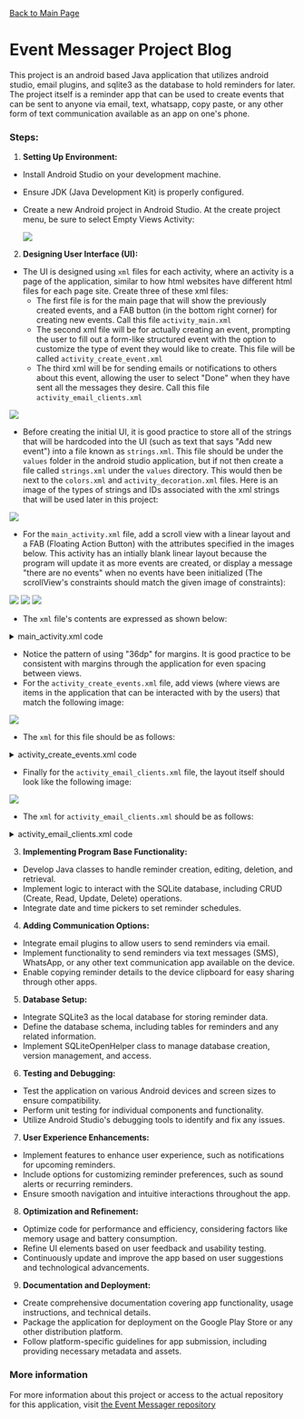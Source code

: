 [Back to Main Page](https://neatpatel.github.io)
# Event Messager Project Blog
This project is an android based Java application that utilizes android studio, email plugins, and sqlite3 as the database to hold reminders for later. The project itself is a reminder app that can be used to create events that can be sent to anyone via email, text, whatsapp, copy paste, or any other form of text communication available as an app on one's phone. 

### Steps:

1. **Setting Up Environment:**
- Install Android Studio on your development machine.
- Ensure JDK (Java Development Kit) is properly configured.
- Create a new Android project in Android Studio. At the create project menu, be sure to select Empty Views Activity:

   ![](https://github.com/NeatPatel/eventMessager/blob/main/src/images/emptyViews.png?raw=true)

2. **Designing User Interface (UI):**
- The UI is designed using `xml` files for each activity, where an activity is a page of the application, similar to how html websites have different html files for each page site. Create three of these xml files:
  - The first file is for the main page that will show the previously created events, and a FAB button (in the bottom right corner) for creating new events. Call this file `activity_main.xml`
   - The second xml file will be for actually creating an event, prompting the user to fill out a form-like structured event with the option to customize the type of event they would like to create. This file will be called `activity_create_event.xml`
   - The third xml will be for sending emails or notifications to others about this event, allowing the user to select "Done" when they have sent all the messages they desire. Call this file `activity_email_clients.xml`

![](https://github.com/NeatPatel/eventMessager/blob/main/src/images/xmlFiles.png?raw=true)

- Before creating the initial UI, it is good practice to store all of the strings that will be hardcoded into the UI (such as text that says "Add new event") into a file known as `strings.xml`. This file should be under the `values` folder in the android studio application, but if not then create a file called `strings.xml` under the `values` directory. This would then be next to the `colors.xml` and `activity_decoration.xml` files. Here is an image of the types of strings and IDs associated with the xml strings that will be used later in this project:

![](https://github.com/NeatPatel/eventMessager/blob/main/src/images/stringFile.png?raw=true)

- For the `main_activity.xml` file, add a scroll view with a linear layout and a FAB (Floating Action Button) with the attributes specified in the images below. This activity has an intially blank linear layout because the program will update it as more events are created, or display a message "there are no events" when no events have been initialized (The scrollView's constraints should match the given image of constraints):

![](https://github.com/NeatPatel/eventMessager/blob/main/src/images/constraintLayout.png?raw=true)
![](https://github.com/NeatPatel/eventMessager/blob/main/src/images/FABAttributes.png?raw=true)
![](https://github.com/NeatPatel/eventMessager/blob/main/src/images/linearLayoutMainAttributes.png?raw=true)

- The `xml` file's contents are expressed as shown below:

<details>
   <summary>main_activity.xml code</summary>
   <br>
   
   ```xml
   <?xml version="1.0" encoding="utf-8"?>
   <androidx.constraintlayout.widget.ConstraintLayout xmlns:android="http://schemas.android.com/apk/res/android"
       xmlns:app="http://schemas.android.com/apk/res-auto"
       xmlns:tools="http://schemas.android.com/tools"
       android:layout_width="match_parent"
       android:layout_height="match_parent"
       android:screenOrientation="portrait"
       tools:context=".MainActivity">
   
       <com.google.android.material.floatingactionbutton.FloatingActionButton
           android:id="@+id/floatingActionButton"
           android:layout_width="wrap_content"
           android:layout_height="109dp"
           android:layout_marginEnd="48dp"
           android:layout_marginBottom="48dp"
           android:clickable="true"
           android:contentDescription="@string/event_text"
           android:focusable="true"
           android:onClick="createEventClicked"
           app:fabCustomSize="60dp"
           app:fabSize="auto"
           app:layout_constraintBottom_toBottomOf="parent"
           app:layout_constraintEnd_toEndOf="parent"
           app:maxImageSize="50dp"
           app:shapeAppearanceOverlay="@style/fab_circle"
           app:srcCompat="@android:drawable/ic_input_add" />
   
       <ScrollView
           android:layout_width="0dp"
           android:layout_height="0dp"
           android:contentDescription="@string/first_fragment_label"
           app:layout_constraintBottom_toBottomOf="parent"
           app:layout_constraintEnd_toEndOf="parent"
           app:layout_constraintHorizontal_bias="0.0"
           app:layout_constraintStart_toStartOf="parent"
           app:layout_constraintTop_toTopOf="parent"
           app:layout_constraintVertical_bias="0.0">
   
           <LinearLayout
               android:id="@+id/card_layout"
               android:layout_width="match_parent"
               android:layout_height="wrap_content"
               android:layout_marginStart="36dp"
               android:layout_marginTop="100dp"
               android:layout_marginEnd="36dp"
               android:orientation="vertical" />
       </ScrollView>
   
   </androidx.constraintlayout.widget.ConstraintLayout>
   ```

</details>

- Notice the pattern of using "36dp" for margins. It is good practice to be consistent with margins through the application for even spacing between views.
- For the `activity_create_events.xml` file, add views (where views are items in the application that can be interacted with by the users) that match the following image:

![](https://github.com/NeatPatel/eventMessager/blob/main/src/images/createActivityLayout.png?raw=true)

- The `xml` for this file should be as follows:

<details>
   <summary>activity_create_events.xml code</summary>
   <br>

   ```xml
   <?xml version="1.0" encoding="utf-8"?>
   <androidx.constraintlayout.widget.ConstraintLayout xmlns:android="http://schemas.android.com/apk/res/android"
       xmlns:app="http://schemas.android.com/apk/res-auto"
       xmlns:tools="http://schemas.android.com/tools"
       android:layout_width="match_parent"
       android:layout_height="match_parent"
       android:screenOrientation="portrait"
       tools:context=".CreateEvent">
   
       <ScrollView
           android:layout_width="match_parent"
           android:layout_height="match_parent"
           app:layout_constraintStart_toStartOf="parent"
           app:layout_constraintTop_toTopOf="parent">
   
           <LinearLayout
               android:layout_width="match_parent"
               android:layout_height="wrap_content"
               android:orientation="vertical"
               android:visibility="visible"
               tools:visibility="visible">
   
               <com.google.android.material.textfield.TextInputLayout
                   android:id="@+id/textInputLayout"
                   android:layout_width="335dp"
                   android:layout_height="wrap_content"
                   android:layout_marginStart="36dp"
                   android:layout_marginTop="120dp">
   
                   <com.google.android.material.textfield.TextInputEditText
                       android:id="@+id/event_name"
                       android:layout_width="match_parent"
                       android:layout_height="match_parent"
                       android:background="#ffffff"
                       android:hint="@string/new_event_input_name_text"
                       android:inputType="text"
                       android:maxLines="1"
                       android:overScrollMode="always"
                       android:scrollHorizontally="true"
                       android:textSize="24sp" />
               </com.google.android.material.textfield.TextInputLayout>
   
               <RadioGroup
                   android:layout_width="wrap_content"
                   android:layout_height="68dp"
                   android:layout_marginStart="36dp"
                   android:layout_marginTop="36dp"
                   android:orientation="horizontal">
   
                   <RadioButton
                       android:id="@+id/regular_event_radio"
                       android:layout_width="wrap_content"
                       android:layout_height="match_parent"
                       android:checked="true"
                       android:onClick="customEvent"
                       android:text="@string/regular_event" />
   
                   <RadioButton
                       android:id="@+id/custom_event_radio"
                       android:layout_width="wrap_content"
                       android:layout_height="match_parent"
                       android:onClick="customEvent"
                       android:text="@string/custom_event" />
   
               </RadioGroup>
   
               <LinearLayout
                   android:id="@+id/regular_event"
                   android:layout_width="match_parent"
                   android:layout_height="match_parent"
                   android:orientation="vertical">
   
                   <TextView
                       android:id="@+id/textView4"
                       android:layout_width="match_parent"
                       android:layout_height="wrap_content"
                       android:layout_marginStart="36dp"
                       android:layout_marginTop="36dp"
                       android:layout_marginEnd="36dp"
                       android:text="@string/regular_event_description_text" />
   
                   <EditText
                       android:id="@+id/event_description_multi_regular"
                       android:layout_width="wrap_content"
                       android:layout_height="wrap_content"
                       android:layout_marginStart="36dp"
                       android:layout_marginEnd="36dp"
                       android:autofillHints="@string/event_description_custom"
                       android:ems="10"
                       android:gravity="start|top"
                       android:hint="@string/event_description_regular"
                       android:inputType="textMultiLine"
                       android:textColorHint="@android:color/widget_edittext_dark"
                       android:textSize="20sp" />
   
                   <TextView
                       android:id="@+id/textView2"
                       android:layout_width="match_parent"
                       android:layout_height="wrap_content"
                       android:layout_marginStart="36dp"
                       android:layout_marginTop="36dp"
                       android:layout_marginEnd="36dp"
                       android:text="@string/regular_event_date_text" />
   
                   <EditText
                       android:id="@+id/event_day"
                       android:layout_width="wrap_content"
                       android:layout_height="wrap_content"
                       android:layout_marginStart="36dp"
                       android:layout_marginEnd="36dp"
                       android:autofillHints="@string/event_description_custom"
                       android:ems="10"
                       android:gravity="start|top"
                       android:hint="@string/event_date_regular"
                       android:inputType="textMultiLine"
                       android:textColorHint="@android:color/widget_edittext_dark"
                       android:textSize="20sp" />
               </LinearLayout>
   
               <LinearLayout
                   android:id="@+id/custom_event"
                   android:layout_width="match_parent"
                   android:layout_height="match_parent"
                   android:orientation="vertical"
                   android:visibility="visible"
                   tools:visibility="visible">
   
                   <TextView
                       android:id="@+id/textView"
                       android:layout_width="wrap_content"
                       android:layout_height="wrap_content"
                       android:layout_marginStart="36dp"
                       android:layout_marginTop="36dp"
                       android:layout_marginEnd="36dp"
                       android:text="@string/event_description_custom_title" />
   
                   <EditText
                       android:id="@+id/event_description_multi"
                       android:layout_width="wrap_content"
                       android:layout_height="wrap_content"
                       android:layout_marginStart="36dp"
                       android:layout_marginEnd="36dp"
                       android:autofillHints="@string/event_description_custom"
                       android:ems="10"
                       android:gravity="start|top"
                       android:hint="@string/event_description_custom"
                       android:inputType="textMultiLine"
                       android:textColorHint="@android:color/widget_edittext_dark"
                       android:textSize="20sp" />
               </LinearLayout>
   
               <Button
                   android:id="@+id/button2"
                   android:layout_width="wrap_content"
                   android:layout_height="wrap_content"
                   android:layout_marginStart="36dp"
                   android:layout_marginTop="36dp"
                   android:layout_marginEnd="36dp"
                   android:onClick="previewEvent"
                   android:text="@string/preview_event_button" />
   
               <TextView
                   android:id="@+id/event_preview"
                   android:layout_width="wrap_content"
                   android:layout_height="wrap_content"
                   android:layout_marginStart="36dp"
                   android:layout_marginEnd="36dp"
                   android:text="@string/event_preview" />
   
               <LinearLayout
                   style="?android:attr/buttonBarStyle"
                   android:layout_width="match_parent"
                   android:layout_height="match_parent"
                   android:layout_marginStart="36dp"
                   android:layout_marginTop="36dp"
                   android:layout_marginEnd="36dp"
                   android:orientation="horizontal">
   
                   <Button
                       android:id="@+id/button3"
                       style="?android:attr/buttonBarButtonStyle"
                       android:layout_width="wrap_content"
                       android:layout_height="wrap_content"
                       android:onClick="cancelCreateEvent"
                       android:text="@string/button_cancel" />
   
                   <Button
                       android:id="@+id/button"
                       style="?android:attr/buttonBarButtonStyle"
                       android:layout_width="wrap_content"
                       android:layout_height="wrap_content"
                       android:layout_marginStart="5dp"
                       android:layout_marginEnd="36dp"
                       android:onClick="submitEvent"
                       android:text="@string/button_create_event_name" />
               </LinearLayout>
   
           </LinearLayout>
       </ScrollView>
   
   </androidx.constraintlayout.widget.ConstraintLayout>
   ```

</details>

- Finally for the `activity_email_clients.xml` file, the layout itself should look like the following image:

![](https://github.com/NeatPatel/eventMessager/blob/main/src/images/emailClientsXml.png?raw=true)

- The `xml` for `activity_email_clients.xml` should be as follows:

<details>
   <summary>activity_email_clients.xml code</summary>
   <br>

   ```xml
   <?xml version="1.0" encoding="utf-8"?>
   <androidx.constraintlayout.widget.ConstraintLayout xmlns:android="http://schemas.android.com/apk/res/android"
       xmlns:app="http://schemas.android.com/apk/res-auto"
       xmlns:tools="http://schemas.android.com/tools"
       android:layout_width="match_parent"
       android:layout_height="match_parent"
       tools:context=".EmailClients">
   
       <ScrollView
           android:layout_width="match_parent"
           android:layout_height="match_parent"
           android:layout_marginTop="104dp"
           app:layout_constraintStart_toStartOf="parent"
           app:layout_constraintTop_toTopOf="parent">
   
           <LinearLayout
               android:layout_width="match_parent"
               android:layout_height="wrap_content"
               android:layout_marginStart="36dp"
               android:layout_marginEnd="36dp"
               android:orientation="vertical">
   
               <TextView
                   android:id="@+id/textView3"
                   android:layout_width="match_parent"
                   android:layout_height="wrap_content"
                   android:layout_marginLeft="36dp"
                   android:layout_marginTop="36dp"
                   android:layout_marginRight="36dp"
                   android:text="@string/email_text" />
   
               <EditText
                   android:id="@+id/manyMailBox"
                   android:layout_width="match_parent"
                   android:layout_height="wrap_content"
                   android:layout_marginStart="36dp"
                   android:layout_marginTop="36dp"
                   android:layout_marginEnd="36dp"
                   android:autofillHints="@string/email_example_text"
                   android:ems="10"
                   android:gravity="start|top"
                   android:hint="@string/email_example_text"
                   android:inputType="textMultiLine"
                   android:textColorHint="#716F6F"
                   android:textSize="24sp" />
   
               <Button
                   android:id="@+id/button4"
                   android:layout_width="match_parent"
                   android:layout_height="wrap_content"
                   android:layout_marginStart="36dp"
                   android:layout_marginTop="36dp"
                   android:layout_marginEnd="36dp"
                   android:onClick="sendEmail"
                   android:text="@string/button_send_email_text" />
   
               <Button
                   android:id="@+id/button5"
                   android:layout_width="match_parent"
                   android:layout_height="wrap_content"
                   android:layout_marginLeft="36dp"
                   android:layout_marginRight="36dp"
                   android:onClick="noEmails"
                   android:text="@string/button_cancel_emails_text" />
   
           </LinearLayout>
       </ScrollView>
   </androidx.constraintlayout.widget.ConstraintLayout>
   ```

</details>

3. **Implementing Program Base Functionality:**
- Develop Java classes to handle reminder creation, editing, deletion, and retrieval.
- Implement logic to interact with the SQLite database, including CRUD (Create, Read, Update, Delete) operations.
- Integrate date and time pickers to set reminder schedules.

4. **Adding Communication Options:**
- Integrate email plugins to allow users to send reminders via email.
- Implement functionality to send reminders via text messages (SMS), WhatsApp, or any other text communication app available on the device.
- Enable copying reminder details to the device clipboard for easy sharing through other apps.

5. **Database Setup:**
- Integrate SQLite3 as the local database for storing reminder data.
- Define the database schema, including tables for reminders and any related information.
- Implement SQLiteOpenHelper class to manage database creation, version management, and access.

6. **Testing and Debugging:**
- Test the application on various Android devices and screen sizes to ensure compatibility.
- Perform unit testing for individual components and functionality.
- Utilize Android Studio's debugging tools to identify and fix any issues.

7. **User Experience Enhancements:**
- Implement features to enhance user experience, such as notifications for upcoming reminders.
- Include options for customizing reminder preferences, such as sound alerts or recurring reminders.
- Ensure smooth navigation and intuitive interactions throughout the app.

8. **Optimization and Refinement:**
- Optimize code for performance and efficiency, considering factors like memory usage and battery consumption.
- Refine UI elements based on user feedback and usability testing.
- Continuously update and improve the app based on user suggestions and technological advancements.

9. **Documentation and Deployment:**
- Create comprehensive documentation covering app functionality, usage instructions, and technical details.
- Package the application for deployment on the Google Play Store or any other distribution platform.
- Follow platform-specific guidelines for app submission, including providing necessary metadata and assets.

### More information

For more information about this project or access to the actual repository for this application, visit [the Event Messager repository](https://github.com/NeatPatel/eventMessager)
